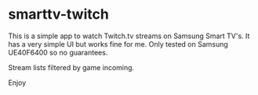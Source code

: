 smarttv-twitch
==============
This is a simple app to watch Twitch.tv streams on Samsung Smart TV's. It has a very simple UI but works fine for me.
Only tested on Samsung UE40F6400 so no guarantees.

Stream lists filtered by game incoming.

Enjoy
